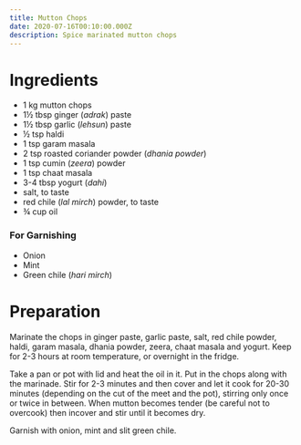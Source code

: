 ```yaml
---
title: Mutton Chops
date: 2020-07-16T00:10:00.000Z
description: Spice marinated mutton chops
---
```


# Ingredients
- 1 kg mutton chops
- 1½ tbsp ginger (_adrak_) paste
- 1½ tbsp garlic (_lehsun_) paste
- ½ tsp haldi
- 1 tsp garam masala
- 2 tsp roasted coriander powder (_dhania powder_)
- 1 tsp cumin (_zeera_) powder
- 1 tsp chaat masala
- 3-4 tbsp yogurt (_dahi_)
- salt, to taste
- red chile (_lal mirch_) powder, to taste
- ¾ cup oil

### For Garnishing
- Onion
- Mint
- Green chile (_hari mirch_)

# Preparation

Marinate the chops in ginger paste, garlic paste, salt, red chile powder, haldi, garam masala, dhania powder, zeera, chaat masala and yogurt. Keep for 2-3 hours at room temperature, or overnight in the fridge.

Take a pan or pot with lid and heat the oil in it. Put in the chops along with the marinade. Stir for 2-3 minutes and then cover and let it cook for 20-30 minutes (depending on the cut of the meet and the pot), stirring only once or twice in between. When mutton becomes tender (be careful not to overcook) then incover and stir until it becomes dry.

Garnish with onion, mint and slit green chile.
